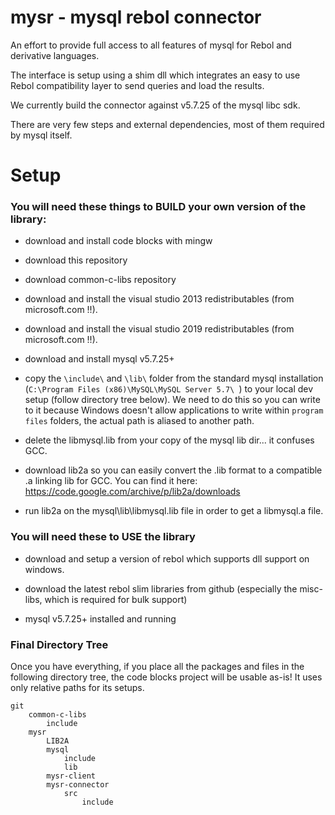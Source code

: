 # mysr - mysql rebol connector

An effort to provide full access to all features of mysql for Rebol and derivative languages.

The interface is setup using a shim dll which integrates an easy to use Rebol compatibility layer to send queries and load the results.

We currently build the connector against v5.7.25 of the mysql libc sdk.

There are very few steps and external dependencies, most of them required by mysql itself.

# Setup

### You will need these things to BUILD your own version of the library:

* download and install code blocks with mingw

* download this repository

* download common-c-libs repository

* download and install the visual studio 2013 redistributables (from microsoft.com !!).

* download and install the visual studio 2019 redistributables (from microsoft.com !!).

* download and install mysql v5.7.25+ 

* copy the `\include\` and `\lib\` folder from the standard mysql installation (`C:\Program Files (x86)\MySQL\MySQL Server 5.7\ `) to your local dev setup (follow directory tree below).  We need to do this so you can write to it because Windows doesn't allow applications to write within `program files` folders, the actual path is aliased to another path.

* delete the libmysql.lib from your copy of the mysql lib dir...  it confuses GCC.

* download lib2a so you can easily convert the .lib format to a compatible .a linking lib for GCC. You can find it here: https://code.google.com/archive/p/lib2a/downloads

* run lib2a on the mysql\lib\libmysql.lib file in order to get a libmysql.a file.


### You will need these to USE the library

* download and setup a version of rebol which supports dll support on windows.

* download the latest rebol slim libraries from github (especially the misc-libs, which is required for bulk support)

* mysql v5.7.25+ installed and running


### Final Directory Tree

Once you have everything, if you place all the packages and files in the following directory tree, the code blocks project will be usable as-is!  It uses only relative paths for its setups.

```
git	
	common-c-libs
		include
	mysr
		LIB2A
		mysql
			include
			lib
		mysr-client
		mysr-connector
			src
				include



```



